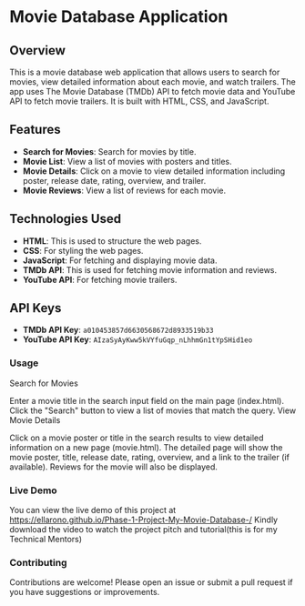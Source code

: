 # Movie Database Application

## Overview

This is a movie database web application that allows users to search for movies, view detailed information about each movie, and watch trailers. The app uses The Movie Database (TMDb) API to fetch movie data and YouTube API to fetch movie trailers. It is built with HTML, CSS, and JavaScript.

## Features

- **Search for Movies**: Search for movies by title.
- **Movie List**: View a list of movies with posters and titles.
- **Movie Details**: Click on a movie to view detailed information including poster, release date, rating, overview, and trailer.
- **Movie Reviews**: View a list of reviews for each movie.

## Technologies Used

- **HTML**: This is used to structure the web pages.
- **CSS**: For styling the web pages.
- **JavaScript**: For fetching and displaying movie data.
- **TMDb API**: This is used for fetching movie information and reviews.
- **YouTube API**: For fetching movie trailers.

## API Keys

- **TMDb API Key**: `a010453857d6630568672d8933519b33`
- **YouTube API Key**: `AIzaSyAyKww5kVYfuGqp_nLhhmGn1tYpSHid1eo`

### Usage
Search for Movies

Enter a movie title in the search input field on the main page (index.html).
Click the "Search" button to view a list of movies that match the query.
View Movie Details

Click on a movie poster or title in the search results to view detailed information on a new page (movie.html).
The detailed page will show the movie poster, title, release date, rating, overview, and a link to the trailer (if available).
Reviews for the movie will also be displayed.

### Live Demo
You can view the live demo of this project at https://ellarono.github.io/Phase-1-Project-My-Movie-Database-/
Kindly download the video to watch the project pitch and tutorial(this is for my Technical Mentors)

### Contributing
Contributions are welcome! Please open an issue or submit a pull request if you have suggestions or improvements.
